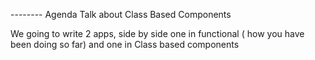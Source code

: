 -------- Agenda
Talk about Class Based Components

We going to write 2 apps, side by side
one in functional ( how you have been doing so far)
and one in Class based components



